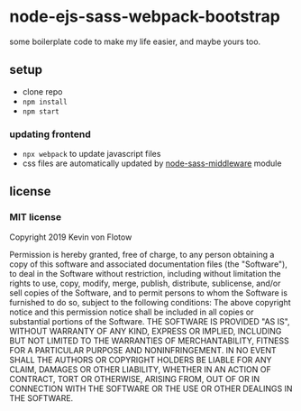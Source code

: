 # node-ejs-sass-webpack-bootstrap

some boilerplate code to make my life easier, and maybe yours too.

## setup

- clone repo
- `npm install`
- `npm start`

### updating frontend

- `npx webpack` to update javascript files
- css files are automatically updated by [node-sass-middleware](https://github.com/sass/node-sass-middleware) module

## license

### MIT license

Copyright 2019 Kevin von Flotow

Permission is hereby granted, free of charge, to any person obtaining a copy of this software and associated documentation files (the "Software"), to deal in the Software without restriction, including without limitation the rights to use, copy, modify, merge, publish, distribute, sublicense, and/or sell copies of the Software, and to permit persons to whom the Software is furnished to do so, subject to the following conditions:
The above copyright notice and this permission notice shall be included in all copies or substantial portions of the Software.
THE SOFTWARE IS PROVIDED "AS IS", WITHOUT WARRANTY OF ANY KIND, EXPRESS OR IMPLIED, INCLUDING BUT NOT LIMITED TO THE WARRANTIES OF MERCHANTABILITY, FITNESS FOR A PARTICULAR PURPOSE AND NONINFRINGEMENT. IN NO EVENT SHALL THE AUTHORS OR COPYRIGHT HOLDERS BE LIABLE FOR ANY CLAIM, DAMAGES OR OTHER LIABILITY, WHETHER IN AN ACTION OF CONTRACT, TORT OR OTHERWISE, ARISING FROM, OUT OF OR IN CONNECTION WITH THE SOFTWARE OR THE USE OR OTHER DEALINGS IN THE SOFTWARE.
